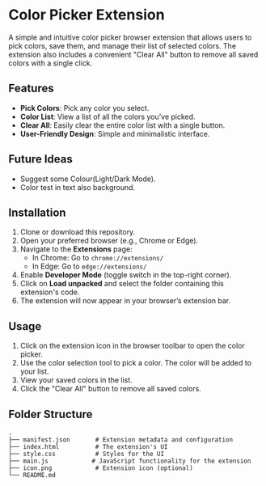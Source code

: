 # Color Picker Extension

A simple and intuitive color picker browser extension that allows users to pick colors, save them, and manage their list of selected colors. The extension also includes a convenient "Clear All" button to remove all saved colors with a single click.

## Features
- **Pick Colors**: Pick any color you select.
- **Color List**: View a list of all the colors you’ve picked.
- **Clear All**: Easily clear the entire color list with a single button.
- **User-Friendly Design**: Simple and minimalistic interface.

## Future Ideas 
- Suggest some Colour(Light/Dark Mode).
- Color test in text also background.

## Installation
1. Clone or download this repository.
2. Open your preferred browser (e.g., Chrome or Edge).
3. Navigate to the **Extensions** page:
   - In Chrome: Go to `chrome://extensions/`
   - In Edge: Go to `edge://extensions/`
4. Enable **Developer Mode** (toggle switch in the top-right corner).
5. Click on **Load unpacked** and select the folder containing this extension's code.
6. The extension will now appear in your browser’s extension bar.

## Usage
1. Click on the extension icon in the browser toolbar to open the color picker.
2. Use the color selection tool to pick a color. The color will be added to your list.
3. View your saved colors in the list.
4. Click the "Clear All" button to remove all saved colors.

## Folder Structure
```plaintext
.
├── manifest.json       # Extension metadata and configuration
├── index.html          # The extension's UI
├── style.css           # Styles for the UI
├── main.js            # JavaScript functionality for the extension
├── icon.png            # Extension icon (optional)
└── README.md           
